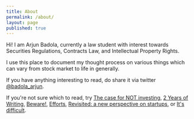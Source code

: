 ```yaml
---
title: About
permalink: /about/
layout: page
published: true
---
```

Hi! I am Arjun Badola, currently a law student with interest towards Securities Regulations, Contracts Law, and Intellectual Property Rights.

I use this place to document my thought process on various things which can vary from stock market to life in generally.

If you have anything interesting to read, do share it via twitter [@badola_arjun](https://twitter.com/badola_arjun).

If you're not sure which to read, try [The case for NOT investing](https://arjunbadola.blog/The-case-for-not-investing/), [2 Years of Writing](https://arjunbadola.blog/2-years-of-writing/), [Beware!](https://arjunbadola.blog/Beware!/), [Efforts](https://arjunbadola.blog/Efforts/), [Revisited: a new perspective on startups](http://arjunbadola.blog/Revisited-A-New-Perspective-on-Startups/), or [It's difficult](http://arjunbadola.blog/It's-Difficult/).
